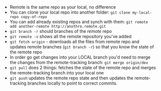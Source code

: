 - Remote is the same repo as your local, no difference
- You can clone your local repo into another folder: `git clone my-local-repo copy-of-repo`
- You can add already existing repos and synch with them: `git remote add another-remote http://anothre.remote.git`
- `git branch -r` should branches of the *remote* repo
- `git remote -v` shows all the remote repository you've added
- `git fetch origin` - downloads all the files from remote repo and updates remote branches (`git branch -r`) so that you know the state of the remote repo
- In order go get changes into your LOCAL branch you'd need to merge the changes from the remote-tracking branch: `git merge origin/dev`
- `git pull` does 2 things: fetches the state of the remote repo and merges the remote-tracking branch into your local one
- `git push` updates the remote repo state and then updates the remote-tracking branches locally to point to correct commits.
